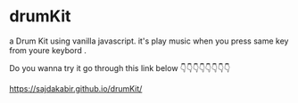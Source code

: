 # drumKit
a Drum Kit using vanilla javascript.
it's play music when you press same key from youre keybord .


Do you wanna try it go through this link below  👇👇👇👇👇👇👇👇


https://sajdakabir.github.io/drumKit/

